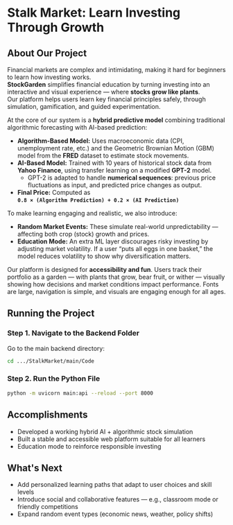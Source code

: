 # Stalk Market: Learn Investing Through Growth

## About Our Project
Financial markets are complex and intimidating, making it hard for beginners to learn how investing works.  
**StockGarden** simplifies financial education by turning investing into an interactive and visual experience — where **stocks grow like plants**.  
Our platform helps users learn key financial principles safely, through simulation, gamification, and guided experimentation.

At the core of our system is a **hybrid predictive model** combining traditional algorithmic forecasting with AI-based prediction:
- **Algorithm-Based Model:** Uses macroeconomic data (CPI, unemployment rate, etc.) and the Geometric Brownian Motion (GBM) model from the **FRED** dataset to estimate stock movements.
- **AI-Based Model:** Trained with 10 years of historical stock data from **Yahoo Finance**, using transfer learning on a modified **GPT-2** model.  
  - GPT-2 is adapted to handle **numerical sequences**: previous price fluctuations as input, and predicted price changes as output.  
- **Final Price:** Computed as  
  **`0.8 × (Algorithm Prediction) + 0.2 × (AI Prediction)`**

To make learning engaging and realistic, we also introduce:
- **Random Market Events:** These simulate real-world unpredictability — affecting both crop (stock) growth and prices.  
- **Education Mode:** An extra ML layer discourages risky investing by adjusting market volatility. If a user “puts all eggs in one basket,” the model reduces volatility to show why diversification matters.

Our platform is designed for **accessibility and fun**. Users track their portfolio as a garden — with plants that grow, bear fruit, or wither — visually showing how decisions and market conditions impact performance. Fonts are large, navigation is simple, and visuals are engaging enough for all ages.

## Running the Project

### Step 1. Navigate to the Backend Folder
Go to the main backend directory:
```bash
cd .../StalkMarket/main/Code
```
### Step 2. Run the Python File
```bash
python -m uvicorn main:api --reload --port 8000
```

## Accomplishments
* Developed a working hybrid AI + algorithmic stock simulation
* Built a stable and accessible web platform suitable for all learners
* Education mode to reinforce responsible investing

## What's Next
* Add personalized learning paths that adapt to user choices and skill levels
* Introduce social and collaborative features — e.g., classroom mode or friendly competitions
* Expand random event types (economic news, weather, policy shifts)

